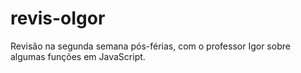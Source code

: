 # revis-oIgor
Revisão na segunda semana pós-férias, com o professor Igor sobre algumas funções em JavaScript.
